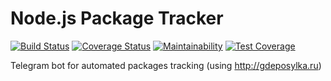 # Node.js Package Tracker
[![Build Status](https://travis-ci.com/AlexanderApanovich/AliexpressTrackerV2.svg?branch=main)](https://travis-ci.com/AlexanderApanovich/AliexpressTrackerV2)
[![Coverage Status](https://coveralls.io/repos/github/AlexanderApanovich/AliexpressTrackerV2/badge.svg?branch=main)](https://coveralls.io/github/AlexanderApanovich/AliexpressTrackerV2?branch=main)
[![Maintainability](https://api.codeclimate.com/v1/badges/e704f6354f4c50ded8a7/maintainability)](https://codeclimate.com/github/AlexanderApanovich/AliexpressTrackerV2/maintainability)
[![Test Coverage](https://api.codeclimate.com/v1/badges/e704f6354f4c50ded8a7/test_coverage)](https://codeclimate.com/github/AlexanderApanovich/AliexpressTrackerV2/test_coverage)

Telegram bot for automated packages tracking (using http://gdeposylka.ru)

